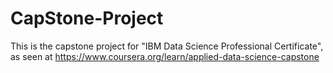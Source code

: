 # CapStone-Project

This is the capstone project for "IBM Data Science Professional Certificate", as seen at https://www.coursera.org/learn/applied-data-science-capstone
